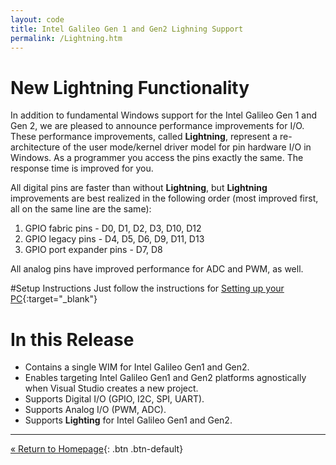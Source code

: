 ```yaml
---
layout: code
title: Intel Galileo Gen 1 and Gen2 Lighning Support
permalink: /Lightning.htm
---
```


# New Lightning Functionality
In addition to fundamental Windows support for the Intel Galileo Gen 1 and Gen 2, we are pleased to announce performance improvements for I/O.
These performance improvements, called **Lightning**, represent a re-architecture of the user mode/kernel driver model for pin hardware I/O in Windows.
As a programmer you access the pins exactly the same. The response time is improved for you.

All digital pins are faster than without **Lightning**, but **Lightning** improvements are best realized in the following order (most improved first, all on the same line are the same):

1. GPIO fabric pins - D0, D1, D2, D3, D10, D12
2. GPIO legacy pins - D4, D5, D6, D9, D11, D13
3. GPIO port expander pins - D7, D8

All analog pins have improved performance for ADC and PWM, as well.

#Setup Instructions
Just follow the instructions for [Setting up your PC](SetupPC.htm){:target="_blank"}

# In this Release
* Contains a single WIM for Intel Galileo Gen1 and Gen2. 
* Enables targeting Intel Galileo Gen1 and Gen2 platforms agnostically when Visual Studio creates a new project. 
* Supports Digital I/O (GPIO, I2C, SPI, UART). 
* Supports Analog I/O (PWM, ADC).
* Supports **Lighting** for Intel Galileo Gen1 and Gen2. 

---
[&laquo; Return to Homepage](index.htm){: .btn .btn-default}